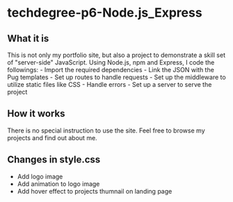 # techdegree-p6-Node.js_Express

## What it is
This is not only my portfolio site, but also a project to demonstrate a skill set of "server-side" JavaScript.
Using Node.js, npm and Express, I code the followings:
    - Import the required dependencies
    - Link the JSON with the Pug templates
    - Set up routes to handle requests
    - Set up the middleware to utilize static files like CSS
    - Handle errors
    - Set up a server to serve the project

## How it works
There is no special instruction to use the site. Feel free to browse my projects and find out about me.

## Changes in style.css
* Add logo image
* Add animation to logo image
* Add hover effect to projects thumnail on landing page